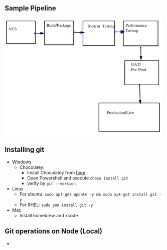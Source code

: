 ## Sample Pipeline
![Preview](../Images/sample_pipelne.png)

## Installing git
* Windows 
    * Chocolatey: 
        * Install Chocolatey from [here](https://chocolatey.org/install)
        * Open Powershell and execute `choco install git`
        * verify by `git --version`
* Linux
    * For ubuntu: `sudo apt-get update -y && sudo apt-get install git -y`
    * For RHEL: `sudo yum install git -y`
* Mac
    * Install homebrew and xcode

## Git operations on Node (Local)
* 